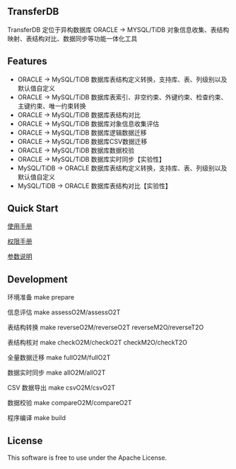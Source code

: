 TransferDB
-----------
TransferDB 定位于异构数据库 ORACLE -> MYSQL/TiDB 对象信息收集、表结构映射、表结构对比、数据同步等功能一体化工具

Features
--------
- ORACLE -> MySQL/TiDB 数据库表结构定义转换，支持库、表、列级别以及默认值自定义
- ORACLE -> MySQL/TiDB 数据库表索引、非空约束、外键约束、检查约束、主键约束、唯一约束转换
- ORACLE -> MySQL/TiDB 数据库表结构对比
- ORACLE -> MySQL/TiDB 数据库对象信息收集评估
- ORACLE -> MySQL/TiDB 数据库逻辑数据迁移
- ORACLE -> MySQL/TiDB 数据库CSV数据迁移
- ORACLE -> MySQL/TiDB 数据库数据校验
- ORACLE -> MySQL/TiDB 数据库实时同步【实验性】
- MySQL/TiDB -> ORACLE 数据库表结构定义转换，支持库、表、列级别以及默认值自定义
- MySQL/TiDB -> ORACLE 数据库表结构对比【实验性】

Quick Start
-----------
[使用手册](docs/transferdb_guaid.md)

[权限手册](docs/transferdb_privs.md)

[参数说明](example/config.toml)

Development
-----------
环境准备 make prepare

信息评估 make assessO2M/assessO2T

表结构转换 make reverseO2M/reverseO2T reverseM2O/reverseT2O

表结构核对 make checkO2M/checkO2T checkM2O/checkT2O

全量数据迁移 make fullO2M/fullO2T

数据实时同步 make allO2M/allO2T

CSV 数据导出 make csvO2M/csvO2T

数据校验 make compareO2M/compareO2T

程序编译 make build

License
-------
This software is free to use under the Apache License.